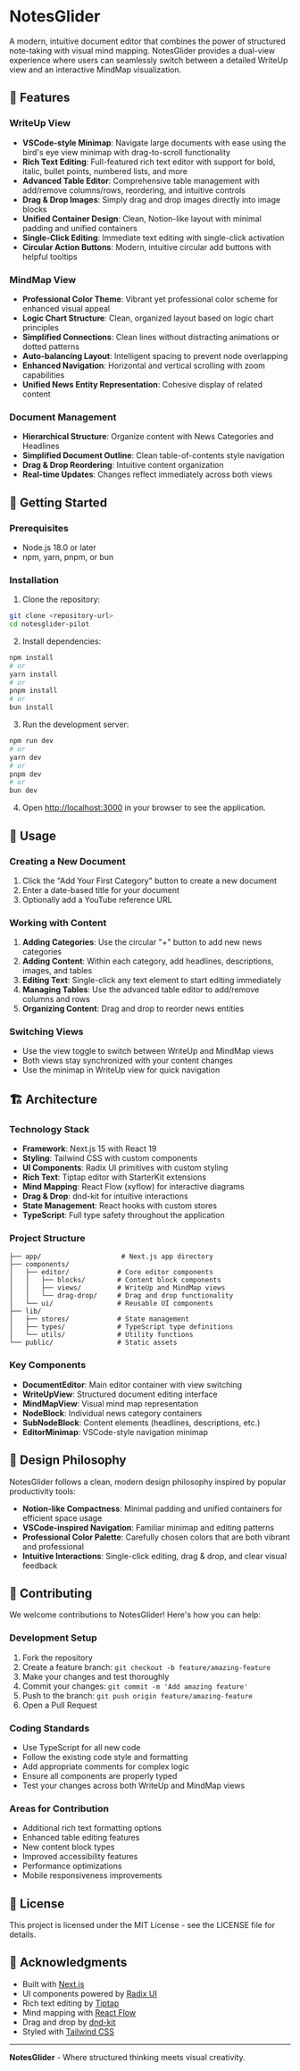 # NotesGlider

A modern, intuitive document editor that combines the power of structured note-taking with visual mind mapping. NotesGlider provides a dual-view experience where users can seamlessly switch between a detailed WriteUp view and an interactive MindMap visualization.

## 🌟 Features

### WriteUp View
- **VSCode-style Minimap**: Navigate large documents with ease using the bird's eye view minimap with drag-to-scroll functionality
- **Rich Text Editing**: Full-featured rich text editor with support for bold, italic, bullet points, numbered lists, and more
- **Advanced Table Editor**: Comprehensive table management with add/remove columns/rows, reordering, and intuitive controls
- **Drag & Drop Images**: Simply drag and drop images directly into image blocks
- **Unified Container Design**: Clean, Notion-like layout with minimal padding and unified containers
- **Single-Click Editing**: Immediate text editing with single-click activation
- **Circular Action Buttons**: Modern, intuitive circular add buttons with helpful tooltips

### MindMap View
- **Professional Color Theme**: Vibrant yet professional color scheme for enhanced visual appeal
- **Logic Chart Structure**: Clean, organized layout based on logic chart principles
- **Simplified Connections**: Clean lines without distracting animations or dotted patterns
- **Auto-balancing Layout**: Intelligent spacing to prevent node overlapping
- **Enhanced Navigation**: Horizontal and vertical scrolling with zoom capabilities
- **Unified News Entity Representation**: Cohesive display of related content

### Document Management
- **Hierarchical Structure**: Organize content with News Categories and Headlines
- **Simplified Document Outline**: Clean table-of-contents style navigation
- **Drag & Drop Reordering**: Intuitive content organization
- **Real-time Updates**: Changes reflect immediately across both views

## 🚀 Getting Started

### Prerequisites
- Node.js 18.0 or later
- npm, yarn, pnpm, or bun

### Installation

1. Clone the repository:
```bash
git clone <repository-url>
cd notesglider-pilot
```

2. Install dependencies:
```bash
npm install
# or
yarn install
# or
pnpm install
# or
bun install
```

3. Run the development server:
```bash
npm run dev
# or
yarn dev
# or
pnpm dev
# or
bun dev
```

4. Open [http://localhost:3000](http://localhost:3000) in your browser to see the application.

## 📖 Usage

### Creating a New Document
1. Click the "Add Your First Category" button to create a new document
2. Enter a date-based title for your document
3. Optionally add a YouTube reference URL

### Working with Content
1. **Adding Categories**: Use the circular "+" button to add new news categories
2. **Adding Content**: Within each category, add headlines, descriptions, images, and tables
3. **Editing Text**: Single-click any text element to start editing immediately
4. **Managing Tables**: Use the advanced table editor to add/remove columns and rows
5. **Organizing Content**: Drag and drop to reorder news entities

### Switching Views
- Use the view toggle to switch between WriteUp and MindMap views
- Both views stay synchronized with your content changes
- Use the minimap in WriteUp view for quick navigation

## 🏗️ Architecture

### Technology Stack
- **Framework**: Next.js 15 with React 19
- **Styling**: Tailwind CSS with custom components
- **UI Components**: Radix UI primitives with custom styling
- **Rich Text**: Tiptap editor with StarterKit extensions
- **Mind Mapping**: React Flow (xyflow) for interactive diagrams
- **Drag & Drop**: dnd-kit for intuitive interactions
- **State Management**: React hooks with custom stores
- **TypeScript**: Full type safety throughout the application

### Project Structure
```
├── app/                    # Next.js app directory
├── components/
│   ├── editor/            # Core editor components
│   │   ├── blocks/        # Content block components
│   │   ├── views/         # WriteUp and MindMap views
│   │   └── drag-drop/     # Drag and drop functionality
│   └── ui/                # Reusable UI components
├── lib/
│   ├── stores/            # State management
│   ├── types/             # TypeScript type definitions
│   └── utils/             # Utility functions
└── public/                # Static assets
```

### Key Components
- **DocumentEditor**: Main editor container with view switching
- **WriteUpView**: Structured document editing interface
- **MindMapView**: Visual mind map representation
- **NodeBlock**: Individual news category containers
- **SubNodeBlock**: Content elements (headlines, descriptions, etc.)
- **EditorMinimap**: VSCode-style navigation minimap

## 🎨 Design Philosophy

NotesGlider follows a clean, modern design philosophy inspired by popular productivity tools:

- **Notion-like Compactness**: Minimal padding and unified containers for efficient space usage
- **VSCode-inspired Navigation**: Familiar minimap and editing patterns
- **Professional Color Palette**: Carefully chosen colors that are both vibrant and professional
- **Intuitive Interactions**: Single-click editing, drag & drop, and clear visual feedback

## 🤝 Contributing

We welcome contributions to NotesGlider! Here's how you can help:

### Development Setup
1. Fork the repository
2. Create a feature branch: `git checkout -b feature/amazing-feature`
3. Make your changes and test thoroughly
4. Commit your changes: `git commit -m 'Add amazing feature'`
5. Push to the branch: `git push origin feature/amazing-feature`
6. Open a Pull Request

### Coding Standards
- Use TypeScript for all new code
- Follow the existing code style and formatting
- Add appropriate comments for complex logic
- Ensure all components are properly typed
- Test your changes across both WriteUp and MindMap views

### Areas for Contribution
- Additional rich text formatting options
- Enhanced table editing features
- New content block types
- Improved accessibility features
- Performance optimizations
- Mobile responsiveness improvements

## 📝 License

This project is licensed under the MIT License - see the LICENSE file for details.

## 🙏 Acknowledgments

- Built with [Next.js](https://nextjs.org/)
- UI components powered by [Radix UI](https://www.radix-ui.com/)
- Rich text editing by [Tiptap](https://tiptap.dev/)
- Mind mapping with [React Flow](https://reactflow.dev/)
- Drag and drop by [dnd-kit](https://dndkit.com/)
- Styled with [Tailwind CSS](https://tailwindcss.com/)

---

**NotesGlider** - Where structured thinking meets visual creativity.
